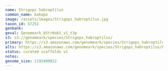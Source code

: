 ```yaml
---
name: Strigops habroptilus
common_name: kakapo
image: /assets/images/Strigops_habroptilus.jpg
taxon_id: 57251
genbank:
geval: Genomeark_bStrHab1_v1_t3p
s3: s3://genomeark/species/Strigops_habroptilus/
primary: https://s3.amazonaws.com/genomeark/species/Strigops_habroptilus/bStrHab1/assembly_v1/bStrHab1_v1.p.fasta.gz
alts: https://s3.amazonaws.com/genomeark/species/Strigops_habroptilus/bStrHab1/assembly_v1/bStrHab1_v1.h.fasta.gz
status: curated scaffolds v1
notes:
genome_size: 1193409022
---
```

